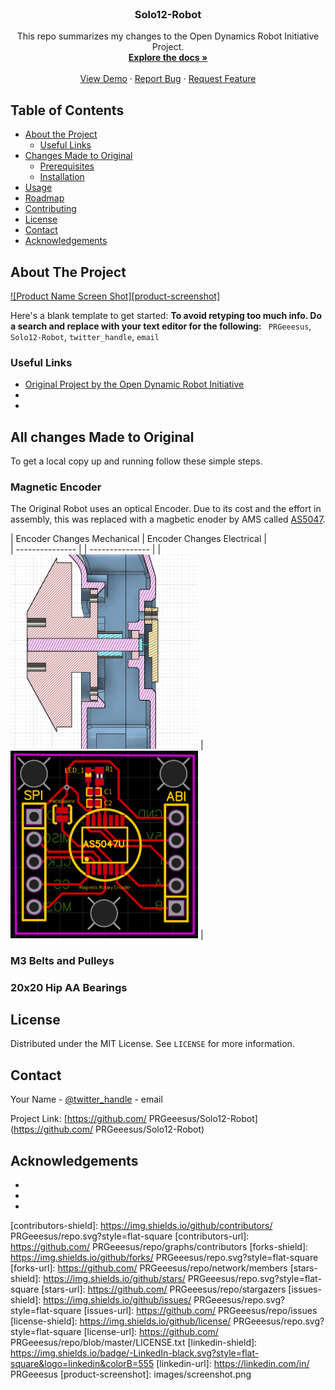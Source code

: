<!--
*** Thanks for checking out this README Template. If you have a suggestion that would
*** make this better, please fork the repo and create a pull request or simply open
*** an issue with the tag "enhancement".
*** Thanks again! Now go create something AMAZING! :D
***
***
***
*** To avoid retyping too much info. Do a search and replace for the following:
***  PRGeeesus, Solo12-Robot, twitter_handle, email
-->





<!-- PROJECT SHIELDS -->
<!--
*** I'm using markdown "reference style" links for readability.
*** Reference links are enclosed in brackets [ ] instead of parentheses ( ).
*** See the bottom of this document for the declaration of the reference variables
*** for contributors-url, forks-url, etc. This is an optional, concise syntax you may use.
*** https://www.markdownguide.org/basic-syntax/#reference-style-links
-->
<!--
[![Contributors][contributors-shield]][contributors-url]
[![Forks][forks-shield]][forks-url]
[![Stargazers][stars-shield]][stars-url]
[![Issues][issues-shield]][issues-url]
[![MIT License][license-shield]][license-url]
[![LinkedIn][linkedin-shield]][linkedin-url]

-->

<!-- PROJECT LOGO -->
<br />
<p align="center">
  
  <h3 align="center">Solo12-Robot</h3>

  <p align="center">
    This repo summarizes my changes to the Open Dynamics Robot Initiative Project.
    <br />
    <a href="https://github.com/ PRGeeesus/Solo12-Robot"><strong>Explore the docs »</strong></a>
    <br />
    <br />
    <a href="https://github.com/ PRGeeesus/Solo12-Robot">View Demo</a>
    ·
    <a href="https://github.com/ PRGeeesus/Solo12-Robot/issues">Report Bug</a>
    ·
    <a href="https://github.com/ PRGeeesus/Solo12-Robot/issues">Request Feature</a>
  </p>
</p>



<!-- TABLE OF CONTENTS -->
## Table of Contents

* [About the Project](#about-the-project)
  * [Useful Links](#Useful-Links)
* [Changes Made to Original](#All-changes-Made-to-Original)
  * [Prerequisites](#prerequisites)
  * [Installation](#installation)
* [Usage](#usage)
* [Roadmap](#roadmap)
* [Contributing](#contributing)
* [License](#license)
* [Contact](#contact)
* [Acknowledgements](#acknowledgements)



<!-- ABOUT THE PROJECT -->
## About The Project

[![Product Name Screen Shot][product-screenshot]](https://example.com)

Here's a blank template to get started:
**To avoid retyping too much info. Do a search and replace with your text editor for the following:**
` PRGeeesus`, `Solo12-Robot`, `twitter_handle`, `email`


### Useful Links

* [Original Project by the Open Dynamic Robot Initiative](https://github.com/open-dynamic-robot-initiative/open_robot_actuator_hardware)
* []()
* []()

<!-- All changes Made to Original -->
## All changes Made to Original

To get a local copy up and running follow these simple steps.

<!--
### Installation

1. Clone the repo
```sh
git clone https://github.com/ PRGeeesus/Solo12-Robot.git
```
2. Install NPM packages
```sh
npm install
```

-->

<!-- Magnetic Encoder -->
### Magnetic Encoder

The Original Robot uses an optical Encoder. Due to its cost and the effort in assembly, this was replaced with a magbetic enoder by AMS called [AS5047](https://ams.com/AS5047P).

| Encoder Changes Mechanical | Encoder Changes Electrical |<br>
| ---------------  | | ---------------  |
| <a href="Magnetic-Encoder/README.md#Electrical changes"><img src="Magnetic-Encoder/images/new_encoder_cad.png" width="300"></a>  | <a href="Magnetic-Encoder/README.md#Mechanical changes"><img src="Magnetic-Encoder/images/enocder_electronics.png" width="300"></a> |



<!-- M3 Belts and Pulleys -->
### M3 Belts and Pulleys


### 20x20 Hip AA Bearings

<!-- LICENSE -->
## License

Distributed under the MIT License. See `LICENSE` for more information.



<!-- CONTACT -->
## Contact

Your Name - [@twitter_handle](https://twitter.com/twitter_handle) - email

Project Link: [https://github.com/ PRGeeesus/Solo12-Robot](https://github.com/ PRGeeesus/Solo12-Robot)



<!-- ACKNOWLEDGEMENTS -->
## Acknowledgements

* []()
* []()
* []()





<!-- MARKDOWN LINKS & IMAGES -->
<!-- https://www.markdownguide.org/basic-syntax/#reference-style-links -->
[contributors-shield]: https://img.shields.io/github/contributors/ PRGeeesus/repo.svg?style=flat-square
[contributors-url]: https://github.com/ PRGeeesus/repo/graphs/contributors
[forks-shield]: https://img.shields.io/github/forks/ PRGeeesus/repo.svg?style=flat-square
[forks-url]: https://github.com/ PRGeeesus/repo/network/members
[stars-shield]: https://img.shields.io/github/stars/ PRGeeesus/repo.svg?style=flat-square
[stars-url]: https://github.com/ PRGeeesus/repo/stargazers
[issues-shield]: https://img.shields.io/github/issues/ PRGeeesus/repo.svg?style=flat-square
[issues-url]: https://github.com/ PRGeeesus/repo/issues
[license-shield]: https://img.shields.io/github/license/ PRGeeesus/repo.svg?style=flat-square
[license-url]: https://github.com/ PRGeeesus/repo/blob/master/LICENSE.txt
[linkedin-shield]: https://img.shields.io/badge/-LinkedIn-black.svg?style=flat-square&logo=linkedin&colorB=555
[linkedin-url]: https://linkedin.com/in/ PRGeeesus
[product-screenshot]: images/screenshot.png